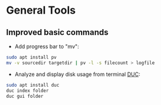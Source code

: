 # General Tools

## Improved basic commands

- Add progress bar to "mv":

```bash
sudo apt install pv
mv -v sourcedir targetdir | pv -l -s filecount > logfile
```

- Analyze and display disk usage from terminal [DUC](https://duc.zevv.nl/):

```bash
sudo apt install duc
duc index folder
duc gui folder
```
